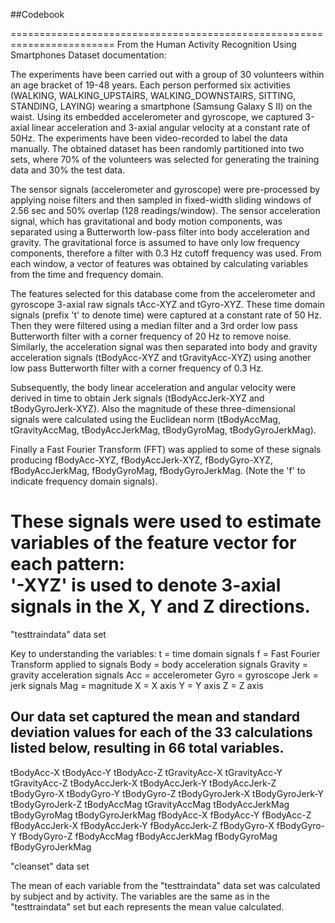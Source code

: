 ##Codebook

========================================================================
From the Human Activity Recognition Using Smartphones Dataset
documentation:

The experiments have been carried out with a group of 30 volunteers 
within an age bracket of 19-48 years. Each person performed six 
activities (WALKING, WALKING_UPSTAIRS, WALKING_DOWNSTAIRS, SITTING, 
STANDING, LAYING) wearing a smartphone (Samsung Galaxy S II) on the 
waist. Using its embedded accelerometer and gyroscope, we captured 
3-axial linear acceleration and 3-axial angular velocity at a 
constant rate of 50Hz. The experiments have been video-recorded to 
label the data manually. The obtained dataset has been randomly 
partitioned into two sets, where 70% of the volunteers was selected 
for generating the training data and 30% the test data. 

The sensor signals (accelerometer and gyroscope) were pre-processed by 
applying noise filters and then sampled in fixed-width sliding windows 
of 2.56 sec and 50% overlap (128 readings/window). The sensor 
acceleration signal, which has gravitational and body motion components, 
was separated using a Butterworth low-pass filter into body acceleration 
and gravity. The gravitational force is assumed to have only low 
frequency components, therefore a filter with 0.3 Hz cutoff frequency was 
used. From each window, a vector of features was obtained by calculating 
variables from the time and frequency domain. 

The features selected for this database come from the accelerometer 
and gyroscope 3-axial raw signals tAcc-XYZ and tGyro-XYZ. These time 
domain signals (prefix 't' to denote time) were captured at a constant 
rate of 50 Hz. Then they were filtered using a median filter and a 3rd 
order low pass Butterworth filter with a corner frequency of 20 Hz to 
remove noise. Similarly, the acceleration signal was then separated 
into body and gravity acceleration signals (tBodyAcc-XYZ and 
tGravityAcc-XYZ) using another low pass Butterworth filter with a corner 
frequency of 0.3 Hz. 

Subsequently, the body linear acceleration and angular velocity were 
derived in time to obtain Jerk signals (tBodyAccJerk-XYZ and 
tBodyGyroJerk-XYZ). Also the magnitude of these three-dimensional signals 
were calculated using the Euclidean norm (tBodyAccMag, tGravityAccMag, 
tBodyAccJerkMag, tBodyGyroMag, tBodyGyroJerkMag). 

Finally a Fast Fourier Transform (FFT) was applied to some of these 
signals producing fBodyAcc-XYZ, fBodyAccJerk-XYZ, fBodyGyro-XYZ, 
fBodyAccJerkMag, fBodyGyroMag, fBodyGyroJerkMag. (Note the 'f' to 
indicate frequency domain signals). 

These signals were used to estimate variables of the feature vector for 
each pattern:  
'-XYZ' is used to denote 3-axial signals in the X, Y and Z directions.
============================================================================

"testtraindata" data set

Key to understanding the variables:
t = time domain signals
f = Fast Fourier Transform applied to signals
Body = body acceleration signals
Gravity = gravity acceleration signals
Acc = accelerometer
Gyro = gyroscope
Jerk = jerk signals
Mag = magnitude
X = X axis
Y = Y axis
Z = Z axis


Our data set captured the mean and standard deviation values for each of the 
33 calculations listed below, resulting in 66 total variables.
----------
tBodyAcc-X
tBodyAcc-Y
tBodyAcc-Z
tGravityAcc-X
tGravityAcc-Y
tGravityAcc-Z
tBodyAccJerk-X
tBodyAccJerk-Y
tBodyAccJerk-Z
tBodyGyro-X
tBodyGyro-Y
tBodyGyro-Z
tBodyGyroJerk-X
tBodyGyroJerk-Y
tBodyGyroJerk-Z
tBodyAccMag
tGravityAccMag
tBodyAccJerkMag
tBodyGyroMag
tBodyGyroJerkMag
fBodyAcc-X
fBodyAcc-Y
fBodyAcc-Z
fBodyAccJerk-X
fBodyAccJerk-Y
fBodyAccJerk-Z
fBodyGyro-X
fBodyGyro-Y
fBodyGyro-Z
fBodyAccMag
fBodyAccJerkMag
fBodyGyroMag
fBodyGyroJerkMag

"cleanset" data set

The mean of each variable from the "testtraindata" data set was calculated by 
subject and by activity. The variables are the same as in the "testtraindata" 
set but each represents the mean value calculated.
